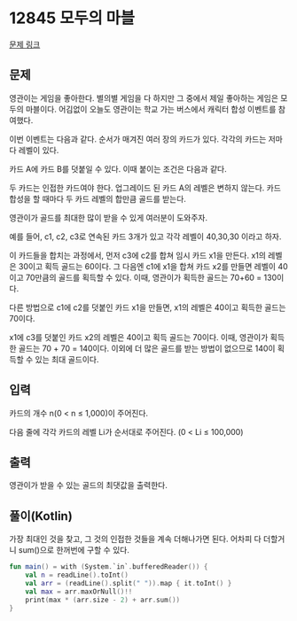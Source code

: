 # 12845 모두의 마블

[문제 링크](https://www.acmicpc.net/problem/12845)

## 문제

영관이는 게임을 좋아한다. 별의별 게임을 다 하지만 그 중에서 제일 좋아하는 게임은 모두의 마블이다. 어김없이 오늘도 영관이는 학교 가는 버스에서 캐릭터 합성 이벤트를 참여했다.

이번 이벤트는 다음과 같다. 순서가 매겨진 여러 장의 카드가 있다. 각각의 카드는 저마다 레벨이 있다.

카드 A에 카드 B를 덧붙일 수 있다. 이때 붙이는 조건은 다음과 같다.

두 카드는 인접한 카드여야 한다.
업그레이드 된 카드 A의 레벨은 변하지 않는다.
카드 합성을 할 때마다 두 카드 레벨의 합만큼 골드를 받는다.

영관이가 골드를 최대한 많이 받을 수 있게 여러분이 도와주자.

예를 들어, c1, c2, c3로 연속된 카드 3개가 있고 각각 레벨이 40,30,30 이라고 하자.

이 카드들을 합치는 과정에서, 먼저 c3에 c2를 합쳐 임시 카드 x1을 만든다. x1의 레벨은 30이고 획득 골드는 60이다. 그 다음엔 c1에 x1을 합쳐 카드 x2를 만들면 레벨이 40이고 70만큼의 골드를 획득할 수 있다. 이때, 영관이가 획득한 골드는 70+60 = 130이다.

다른 방법으로 c1에 c2를 덧붙인 카드 x1을 만들면, x1의 레벨은 40이고 획득한 골드는 70이다.

x1에 c3를 덧붙인 카드 x2의 레벨은 40이고 획득 골드는 70이다. 이때, 영관이가 획득한 골드는 70 + 70 = 140이다. 이외에 더 많은 골드를 받는 방법이 없으므로 140이 획득할 수 있는 최대 골드이다.

## 입력

카드의 개수 n(0 < n ≤ 1,000)이 주어진다.

다음 줄에 각각 카드의 레벨 Li가 순서대로 주어진다. (0 < Li ≤ 100,000)

## 출력

영관이가 받을 수 있는 골드의 최댓값을 출력한다.

## 풀이(Kotlin)

가장 최대인 것을 찾고, 그 것의 인접한 것들을 계속 더해나가면 된다. 어차피 다 더할거니 sum()으로 한꺼번에 구할 수 있다.

```kotlin
fun main() = with (System.`in`.bufferedReader()) {
    val n = readLine().toInt()
    val arr = (readLine().split(" ")).map { it.toInt() }
    val max = arr.maxOrNull()!!
    print(max * (arr.size - 2) + arr.sum())
}
```
